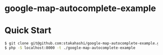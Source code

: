 # google-map-autocomplete-example

# Quick Start
```bash
$ git clone git@github.com:stakahashi/google-map-autocomplete-example.git
$ php -S localhost:8000 -t ./google-map-autocomplete-example
```
